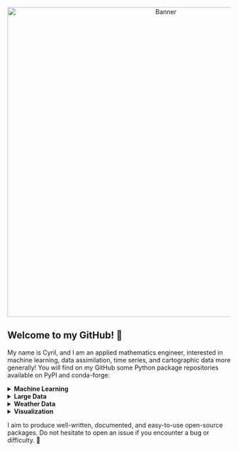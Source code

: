 <p align="center">
  <img src="https://github.com/CyrilJl/CyrilJl/blob/main/banner.gif" alt="Banner" width="700">
</p>

## Welcome to my GitHub! 👋

My name is Cyril, and I am an applied mathematics engineer, interested in machine learning, data assimilation, time series, and cartographic data more generally! You will find on my GitHub some Python package repositories available on PyPI and conda-forge:

<details>
<summary><strong>Machine Learning</strong></summary>

- **[optimask](https://github.com/CyrilJl/optimask)**: For managing missing data in arrays. Allows maximizing the number of valid data before learning a model.
- **[timefiller](https://github.com/CyrilJl/timefiller)**: For imputing missing data in a block of correlated time series, or forecasting with covariates containing missing data. An easy-to-implement and efficient package, based on optimask.
- **[apyxl](https://github.com/CyrilJl/apyxl)**: A simple wrapper around xgboost, shap, and hyperopt to produce explainable non-linear regressions in one line of code. apyxl is not intended for production but rather as an aid to understanding or a first approach to a dataset.

</details>

<details>
<summary><strong>Large Data</strong></summary>

- **[batchstats](https://github.com/CyrilJl/batchstats)**: The extension of numpy for calculating statistics of large data larger than available memory or for data arriving in batches.

</details>

<details>
<summary><strong>Weather Data</strong></summary>

- **[meteofetch](https://github.com/CyrilJl/meteofetch)**: A client for Météo-France data available on [https://meteo.data.gouv.fr/](https://meteo.data.gouv.fr/). Usable immediately because it does not require an API key.
- **[isd-fetch](https://github.com/CyrilJl/isd-fetch)**: To retrieve ground weather observations across the globe.

</details>

<details>
<summary><strong>Visualization</strong></summary>

- **[mapflow](https://github.com/CyrilJl/mapflow)**: A package to export spatio-temporal xarray.DataArray as video files, ideal for better understanding the data and the underlying physical phenomena.

</details>

I aim to produce well-written, documented, and easy-to-use open-source packages. Do not hesitate to open an issue if you encounter a bug or difficulty. 🙂
